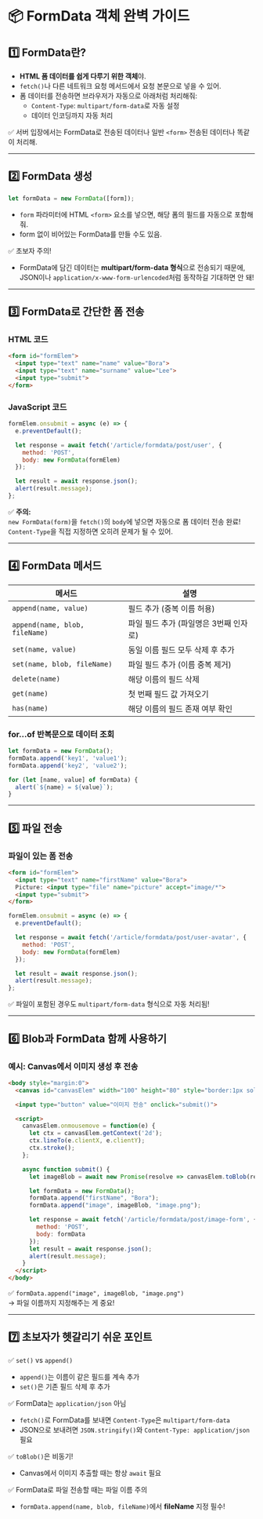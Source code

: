 
# 📦 FormData 객체 완벽 가이드

## 1️⃣ FormData란?

- **HTML 폼 데이터를 쉽게 다루기 위한 객체**야.
- `fetch()`나 다른 네트워크 요청 메서드에서 요청 본문으로 넣을 수 있어.
- 폼 데이터를 전송하면 브라우저가 자동으로 아래처럼 처리해줘:
    - `Content-Type`: `multipart/form-data`로 자동 설정
    - 데이터 인코딩까지 자동 처리

✅ 서버 입장에서는 FormData로 전송된 데이터나 일반 `<form>` 전송된 데이터나 똑같이 처리해.

---

## 2️⃣ FormData 생성

```javascript
let formData = new FormData([form]);
```

- `form` 파라미터에 HTML `<form>` 요소를 넣으면, 해당 폼의 필드를 자동으로 포함해줘.
- form 없이 비어있는 FormData를 만들 수도 있음.

✅ 초보자 주의!
- FormData에 담긴 데이터는 **multipart/form-data 형식**으로 전송되기 때문에, JSON이나 `application/x-www-form-urlencoded`처럼 동작하길 기대하면 안 돼!

---

## 3️⃣ FormData로 간단한 폼 전송

### HTML 코드

```html
<form id="formElem">
  <input type="text" name="name" value="Bora">
  <input type="text" name="surname" value="Lee">
  <input type="submit">
</form>
```

### JavaScript 코드

```javascript
formElem.onsubmit = async (e) => {
  e.preventDefault();

  let response = await fetch('/article/formdata/post/user', {
    method: 'POST',
    body: new FormData(formElem)
  });

  let result = await response.json();
  alert(result.message);
};
```

✅ **주의:**  
`new FormData(form)`을 `fetch()`의 `body`에 넣으면 자동으로 폼 데이터 전송 완료!  
`Content-Type`을 직접 지정하면 오히려 문제가 될 수 있어.

---

## 4️⃣ FormData 메서드

| 메서드 | 설명 |
|--------|--------|
| `append(name, value)` | 필드 추가 (중복 이름 허용) |
| `append(name, blob, fileName)` | 파일 필드 추가 (파일명은 3번째 인자로) |
| `set(name, value)` | 동일 이름 필드 모두 삭제 후 추가 |
| `set(name, blob, fileName)` | 파일 필드 추가 (이름 중복 제거) |
| `delete(name)` | 해당 이름의 필드 삭제 |
| `get(name)` | 첫 번째 필드 값 가져오기 |
| `has(name)` | 해당 이름의 필드 존재 여부 확인 |

### for...of 반복문으로 데이터 조회

```javascript
let formData = new FormData();
formData.append('key1', 'value1');
formData.append('key2', 'value2');

for (let [name, value] of formData) {
  alert(`${name} = ${value}`);
}
```

---

## 5️⃣ 파일 전송

### 파일이 있는 폼 전송

```html
<form id="formElem">
  <input type="text" name="firstName" value="Bora">
  Picture: <input type="file" name="picture" accept="image/*">
  <input type="submit">
</form>
```

```javascript
formElem.onsubmit = async (e) => {
  e.preventDefault();

  let response = await fetch('/article/formdata/post/user-avatar', {
    method: 'POST',
    body: new FormData(formElem)
  });

  let result = await response.json();
  alert(result.message);
};
```

✅ 파일이 포함된 경우도 `multipart/form-data` 형식으로 자동 처리됨!

---

## 6️⃣ Blob과 FormData 함께 사용하기

### 예시: Canvas에서 이미지 생성 후 전송

```html
<body style="margin:0">
  <canvas id="canvasElem" width="100" height="80" style="border:1px solid"></canvas>

  <input type="button" value="이미지 전송" onclick="submit()">

  <script>
    canvasElem.onmousemove = function(e) {
      let ctx = canvasElem.getContext('2d');
      ctx.lineTo(e.clientX, e.clientY);
      ctx.stroke();
    };

    async function submit() {
      let imageBlob = await new Promise(resolve => canvasElem.toBlob(resolve, 'image/png'));

      let formData = new FormData();
      formData.append("firstName", "Bora");
      formData.append("image", imageBlob, "image.png");

      let response = await fetch('/article/formdata/post/image-form', {
        method: 'POST',
        body: formData
      });
      let result = await response.json();
      alert(result.message);
    }
  </script>
</body>
```

✅ `formData.append("image", imageBlob, "image.png")`  
→ 파일 이름까지 지정해주는 게 중요!

---

## 7️⃣ 초보자가 헷갈리기 쉬운 포인트

✅ `set()` vs `append()`
- `append()`는 이름이 같은 필드를 계속 추가
- `set()`은 기존 필드 삭제 후 추가

✅ FormData는 `application/json` 아님
- `fetch()`로 FormData를 보내면 `Content-Type`은 `multipart/form-data`
- JSON으로 보내려면 `JSON.stringify()`와 `Content-Type: application/json` 필요

✅ `toBlob()`은 비동기!
- Canvas에서 이미지 추출할 때는 항상 `await` 필요

✅ FormData로 파일 전송할 때는 파일 이름 주의
- `formData.append(name, blob, fileName)`에서 **fileName** 지정 필수!
